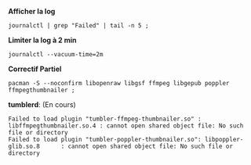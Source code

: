 
**Afficher la log**
```
journalctl | grep "Failed" | tail -n 5 ;
```


**Limiter la log à 2 min**
```
journalctl --vacuum-time=2m
```

**Correctif Partiel**
```
pacman -S --noconfirm libopenraw libgsf ffmpeg libgepub poppler ffmpegthumbnailer ;
```

**tumblerd**: (En cours)
```
Failed to load plugin "tumbler-ffmpeg-thumbnailer.so" : libffmpegthumbnailer.so.4 : cannot open shared object file: No such file or directory
Failed to load plugin "tumbler-poppler-thumbnailer.so": libpoppler-glib.so.8      : cannot open shared object file: No such file or directory
```
